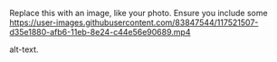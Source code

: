 Replace this with an image, like your photo. Ensure you include some 
https://user-images.githubusercontent.com/83847544/117521507-d35e1880-afb6-11eb-8e24-c44e56e90689.mp4

alt-text.
